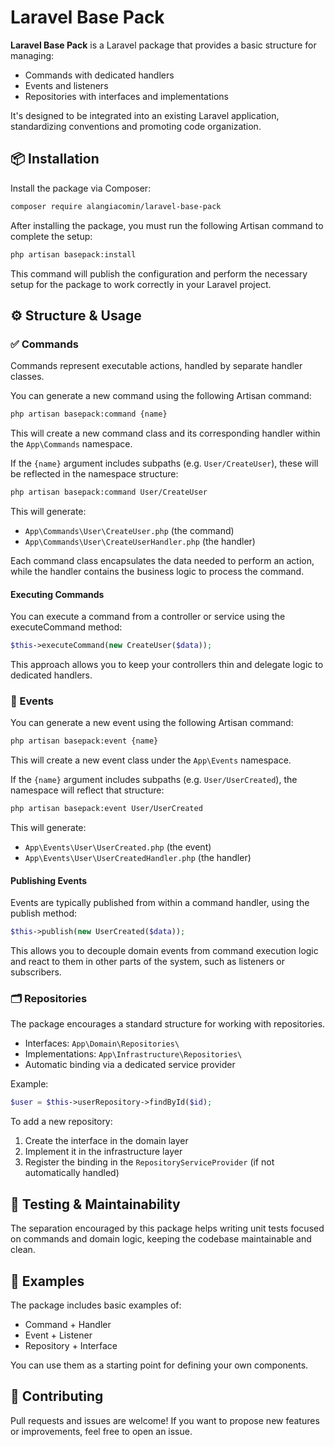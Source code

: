 # Laravel Base Pack

**Laravel Base Pack** is a Laravel package that provides a basic structure for managing:

- Commands with dedicated handlers
- Events and listeners
- Repositories with interfaces and implementations

It's designed to be integrated into an existing Laravel application, standardizing conventions and promoting code
organization.

## 📦 Installation

Install the package via Composer:

```bash
composer require alangiacomin/laravel-base-pack
```

After installing the package, you must run the following Artisan command to complete the setup:

```bash
php artisan basepack:install
```

This command will publish the configuration and perform the necessary setup for the package to work correctly in your
Laravel project.

## ⚙️ Structure & Usage

### ✅ Commands

Commands represent executable actions, handled by separate handler classes.

You can generate a new command using the following Artisan command:

```bash
php artisan basepack:command {name}
```

This will create a new command class and its corresponding handler within the `App\Commands` namespace.

If the `{name}` argument includes subpaths (e.g. `User/CreateUser`), these will be reflected in the namespace structure:

```bash
php artisan basepack:command User/CreateUser
```

This will generate:

- `App\Commands\User\CreateUser.php` (the command)
- `App\Commands\User\CreateUserHandler.php` (the handler)

Each command class encapsulates the data needed to perform an action, while the handler contains the business logic to
process the command.

#### Executing Commands

You can execute a command from a controller or service using the executeCommand method:

```php
$this->executeCommand(new CreateUser($data));
```

This approach allows you to keep your controllers thin and delegate logic to dedicated handlers.

### 🔄 Events

You can generate a new event using the following Artisan command:

```bash
php artisan basepack:event {name}
```

This will create a new event class under the `App\Events` namespace.

If the `{name}` argument includes subpaths (e.g. `User/UserCreated`), the namespace will reflect that structure:

```bash
php artisan basepack:event User/UserCreated
```

This will generate:

- `App\Events\User\UserCreated.php` (the event)
- `App\Events\User\UserCreatedHandler.php` (the handler)

#### Publishing Events

Events are typically published from within a command handler, using the publish method:

```php
$this->publish(new UserCreated($data));
```

This allows you to decouple domain events from command execution logic and react to them in other parts of the system,
such as listeners or subscribers.

### 🗂️ Repositories

The package encourages a standard structure for working with repositories.

- Interfaces: `App\Domain\Repositories\`
- Implementations: `App\Infrastructure\Repositories\`
- Automatic binding via a dedicated service provider

Example:

```php
$user = $this->userRepository->findById($id);
```

To add a new repository:

1. Create the interface in the domain layer
2. Implement it in the infrastructure layer
3. Register the binding in the `RepositoryServiceProvider` (if not automatically handled)

## 🧪 Testing & Maintainability

The separation encouraged by this package helps writing unit tests focused on commands and domain logic, keeping the
codebase maintainable and clean.

## 📁 Examples

The package includes basic examples of:

- Command + Handler
- Event + Listener
- Repository + Interface

You can use them as a starting point for defining your own components.

## 📝 Contributing

Pull requests and issues are welcome!
If you want to propose new features or improvements, feel free to open an issue.
